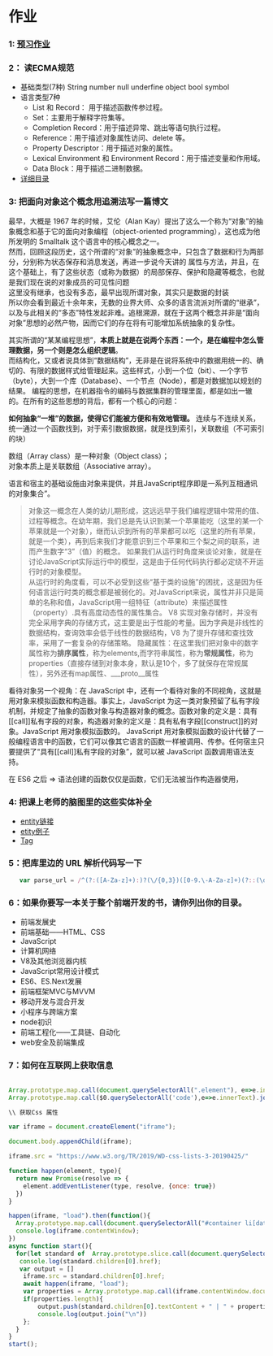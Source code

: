 # 作业

### 1: [预习作业](WarmingUp.md)

### 2： 读ECMA规范
- 基础类型(7种)  String number null underfine object bool symbol 
- 语言类型7种
  - List 和 Record： 用于描述函数传参过程。
  - Set：主要用于解释字符集等。
  - Completion Record：用于描述异常、跳出等语句执行过程。
  - Reference：用于描述对象属性访问、delete 等。
  - Property Descriptor：用于描述对象的属性。
  - Lexical Environment 和 Environment Record：用于描述变量和作用域。
  - Data Block：用于描述二进制数据。 
- [详细目录]((ecma.md))

### 3: 把面向对象这个概念用追溯法写一篇博文
最早，大概是 1967 年的时候，艾伦（Alan Kay）提出了这么一个称为“对象”的抽象概念和基于它的面向对象编程（object-oriented programming），这也成为他所发明的 Smalltalk 这个语言中的核心概念之一。  
然而，回顾这段历史，这个所谓的“对象”的抽象概念中，只包含了数据和行为两部分，分别称为状态保存和消息发送，再进一步说今天讲的
属性与方法，并且，在这个基础上，有了这些状态（或称为数据）的局部保存、保护和隐藏等概念，也就是我们现在说的对象成员的可见性问题  
这里没有继承，也没有多态，最早出现所谓对象，其实只是数据的封装  
所以你会看到最近十余年来，无数的业界大师、众多的语言流派对所谓的“继承”，以及与此相关的“多态”特性发起非难。追根溯源，就在于这两个概念并非是“面向对象”思想的必然产物，因而它们的存在将有可能增加系统抽象的复杂性。 

其实所谓的“某某编程思想”，**本质上就是在说两个东西：一个，是在编程中怎么管理数据，另一个则是怎么组织逻辑**。  
而结构化，又或者说具体到“数据结构”，无非是在说将系统中的数据用统一的、确切的、有限的数据样式给管理起来。这些样式，小到一个位（bit）、一个字节（byte），大到一个库（Database）、一个节点（Node），都是对数据加以规划的结果。
编程的思想，在机器指令的编码与数据集群的管理里面，都是如出一辙的。在所有的这些思想的背后，都有一个核心的问题：  

**如何抽象“一堆”的数据，使得它们能被方便和有效地管理。**
连续与不连续关系，统一通过一个函数找到，对于索引数据数据，就是找到索引，关联数组（不可索引的块）

数组（Array class）是一种对象（Object class）；  
对象本质上是关联数组（Associative array）。  


语言和宿主的基础设施由对象来提供，并且JavaScript程序即是一系列互相通讯的对象集合”。  
 > 对象这一概念在人类的幼儿期形成，这远远早于我们编程逻辑中常用的值、过程等概念。在幼年期，我们总是先认识到某一个苹果能吃（这里的某一个苹果就是一个对象），继而认识到所有的苹果都可以吃（这里的所有苹果，就是一个类），再到后来我们才能意识到三个苹果和三个梨之间的联系，进而产生数字“3”（值）的概念。
如果我们从运行时角度来谈论对象，就是在讨论JavaScript实际运行中的模型，这是由于任何代码执行都必定绕不开运行时的对象模型。  
从运行时的角度看，可以不必受到这些“基于类的设施”的困扰，这是因为任何语言运行时类的概念都是被弱化的。对JavaScript来说，属性并非只是简单的名称和值，JavaScript用一组特征（attribute）来描述属性（property）.具有高度动态性的属性集合。
V8 实现对象存储时，并没有完全采用字典的存储方式，这主要是出于性能的考量。因为字典是非线性的数据结构，查询效率会低于线性的数据结构，V8 为了提升存储和查找效率，采用了一套复杂的存储策略。
隐藏属性：在这里我们把对象中的数字属性称为**排序属性**，称为elements,而字符串属性，称为**常规属性**，称为 properties（直接存储到对象本身，默认是10个，多了就保存在常规属性），另外还有map属性、___proto__属性

看待对象另一个视角：在 JavaScript 中，还有一个看待对象的不同视角，这就是用对象来模拟函数和构造器。事实上，JavaScript 为这一类对象预留了私有字段机制，并规定了抽象的函数对象与构造器对象的概念。函数对象的定义是：具有[[call]]私有字段的对象，构造器对象的定义是：具有私有字段[[construct]]的对象。JavaScript 用对象模拟函数的。
JavaScript 用对象模拟函数的设计代替了一般编程语言中的函数，它们可以像其它语言的函数一样被调用、传参。任何宿主只要提供了“具有[[call]]私有字段的对象”，就可以被 JavaScript 函数调用语法支持。

在 ES6 之后 => 语法创建的函数仅仅是函数，它们无法被当作构造器使用，


###  4: 把课上老师的脑图里的这些实体补全
- [entity链接](entity.html)
- [etity例子](entityDemo.md)
- [Tag](tag.html)





###  5：把库里边的 URL 解析代码写一下
```js
   var parse_url = /^(?:([A-Za-z]+):)?(\/{0,3})([0-9.\-A-Za-z]+)(?::(\d+))?(?:\/([^?#]-))?(?:\?([^#]-))?(?:#(.-))?$/;

```

###  6：如果你要写一本关于整个前端开发的书，请你列出你的目录。

- 前端发展史
- 前端基础——HTML、CSS
- JavaScript
- 计算机网络 
- V8及其他浏览器内核 
- JavaScript常用设计模式 
- ES6、ES.Next发展
- 前端框架MVC与MVVM 
- 移动开发与混合开发 
- 小程序与跨端方案
- node初识 
- 前端工程化——工具链、自动化
- web安全及前端集成


###  7：如何在互联网上获取信息
```js

Array.prototype.map.call(document.querySelectorAll(".element"), e=>e.innerText);
Array.prototype.map.call($0.querySelectorAll('code'),e=>e.innerText).join('\n')

\\ 获取Css 属性

var iframe = document.createElement("iframe");

document.body.appendChild(iframe);

iframe.src = "https://www.w3.org/TR/2019/WD-css-lists-3-20190425/"

function happen(element, type){
  return new Promise(resolve => {
    element.addEventListener(type, resolve, {once: true})
  })
}

happen(iframe, "load").then(function(){
  Array.prototype.map.call(document.querySelectorAll("#container li[data-tag~=css] h2"), e=> e.children[0].href + " |\t" + e.children[0].textContent).join("\n")
  console.log(iframe.contentWindow);
})
async function start(){  
  for(let standard of  Array.prototype.slice.call(document.querySelectorAll("#container li[data-tag~=css] h2:not(.Retired):not(.GroupNote)"))) {
   console.log(standard.children[0].href);
   var output = []
    iframe.src = standard.children[0].href;
    await happen(iframe, "load");
    var properties = Array.prototype.map.call(iframe.contentWindow.document.querySelectorAll(".propdef [data-dfn-type=property]"), e => e.childNodes[0].textContent);
    if(properties.length){
        output.push(standard.children[0].textContent + " | " + properties.join(", "));
        console.log(output.join("\n"))
    };     
  }  
}
start();